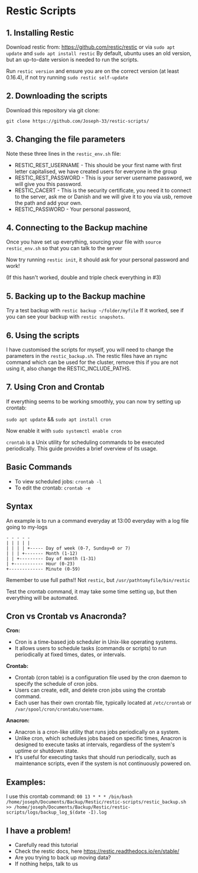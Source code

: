 # Restic Scripts

## 1. Installing Restic

Download restic from: https://github.com/restic/restic or via `sudo apt update` and `sudo apt install restic`
By default, ubuntu uses an old version, but an up-to-date version is needed to run the scripts.

Run `restic version` and ensure you are on the correct version (at least 0.16.4), if not try running `sudo restic self-update`

## 2. Downloading the scripts

Download this repository via git clone:

`git clone https://github.com/Joseph-33/restic-scripts/`


## 3. Changing the file parameters

Note these three lines in the `restic_env.sh` file:
- RESTIC_REST_USERNAME - This should be your first name with first letter capitalised, we have created users for everyone in the group
- RESTIC_REST_PASSWORD - This is your server username password, we will give you this password.
- RESTIC_CACERT - This is the security certificate, you need it to connect to the server, ask me or Danish and we will give it to you via usb, remove the path and add your own.
- RESTIC_PASSWORD - Your personal password, 

## 4. Connecting to the Backup machine
Once you have set up everything, sourcing your file with `source restic_env.sh` so that you can talk to the server

Now try running `restic init`, it should ask for your personal password and work!

(If this hasn't worked, double and triple check everything in #3)

## 5. Backing up to the Backup machine

Try a test backup with 
```restic backup ~/folder/myfile```
If it worked, see if you can see your backup with `restic snapshots`.

## 6. Using the scripts

I have customised the scripts for myself, you will need to change the parameters in the `restic_backup.sh`.
The restic files have an rsync command which can be used for the cluster, remove this if you are not using it, also change the RESTIC_INCLUDE_PATHS.

## 7. Using Cron and Crontab

If everything seems to be working smoothly, you can now try setting up crontab:

`sudo apt update` && `sudo apt install cron`

Now enable it with `sudo systemctl enable cron`

`crontab` is a Unix utility for scheduling commands to be executed periodically. This guide provides a brief overview of its usage.

## Basic Commands

- To view scheduled jobs: `crontab -l`
- To edit the crontab: `crontab -e`

## Syntax

An example is to run a command everyday at 13:00 everyday with a log file going to my-logs

```0 13 * * *  /path_to_restic/restic_backup.sh >> my_logs
- - - - -
| | | | |
| | | | +----- Day of week (0-7, Sunday=0 or 7)
| | | +------- Month (1-12)
| | +--------- Day of month (1-31)
| +----------- Hour (0-23)
+------------- Minute (0-59)
```

Remember to use full paths!! Not `restic`, but `/usr/pathtomyfile/bin/restic`

Test the crontab command, it may take some time setting up, but then everything will be automated.


## Cron vs Crontab vs Anacronda?
**Cron:**
- Cron is a time-based job scheduler in Unix-like operating systems.
- It allows users to schedule tasks (commands or scripts) to run periodically at fixed times, dates, or intervals.

**Crontab:**
- Crontab (cron table) is a configuration file used by the cron daemon to specify the schedule of cron jobs.
- Users can create, edit, and delete cron jobs using the crontab command.
- Each user has their own crontab file, typically located at `/etc/crontab` or `/var/spool/cron/crontabs/username`.

**Anacron:**
- Anacron is a cron-like utility that runs jobs periodically on a system.
- Unlike cron, which schedules jobs based on specific times, Anacron is designed to execute tasks at intervals, regardless of the system's uptime or shutdown state.
- It's useful for executing tasks that should run periodically, such as maintenance scripts, even if the system is not continuously powered on.


## Examples:
I use this crontab command:
`00 13 * * * /bin/bash /home/joseph/Documents/Backup/Restic/restic-scripts/restic_backup.sh >> /home/joseph/Documents/Backup/Restic/restic-scripts/logs/backup_log_$(date -I).log`

## I have a problem!
- Carefully read this tutorial
- Check the restic docs, here https://restic.readthedocs.io/en/stable/
- Are you trying to back up moving data?
- If nothing helps, talk to us
